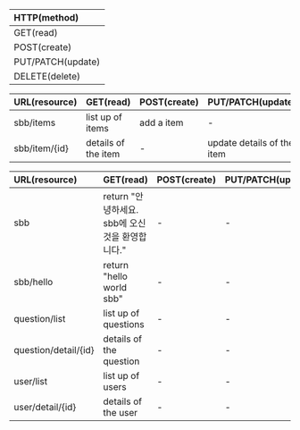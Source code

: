 | HTTP(method)      |
| :---------------- |
| GET(read)         |
| POST(create)      |
| PUT/PATCH(update) |
| DELETE(delete)    |


| URL(resource) | GET(read)           | POST(create) | PUT/PATCH(update)          | DELETE(delete)  |
| :------------ | :------------------ | :----------- | :------------------------- | :-------------- |
| sbb/items     | list up of items    | add a item   | -                          | -               |
| sbb/item/{id} | details of the item | -            | update details of the item | delete the item |

| URL(resource)            | GET(read)                                        | POST(create) | PUT/PATCH(update)          | DELETE(delete)  |
| :----------------------- | :----------------------------------------------- | :----------- | :------------------------- | :-------------- |
| sbb                      | return "안녕하세요. sbb에 오신 것을 환영합니다." | -            | -                          | -               |
| sbb/hello                | return "hello world sbb"                         | -            | -                          | -               |
| question/list            | list up of questions                             | -            | -                          | -               |
| question/detail/{id}     | details of the question                          | -            | -                          | -               |
| user/list                | list up of users                                 | -            | -                          | -               |
| user/detail/{id}         | details of the user                              | -            | -                          | -               |
